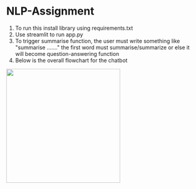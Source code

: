 # NLP-Assignment

1. To run this install library using requirements.txt
2. Use streamlit to run app.py
3. To trigger summarise function, the user must write something like "summarise ......." the first word must summarise/summarize or else it will become question-answering function
4. Below is the overall flowchart for the chatbot

<img src="Images\PDF chatbot flowchart.jpg" width="300"/>
